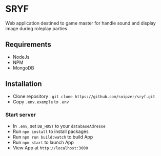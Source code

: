 # SRYF

Web application destined to game master for handle sound and display image during roleplay parties

## Requirements

- NodeJs
- NPM
- MongoDB

## Installation

- Clone repository : `git clone https://github.com/snipzer/sryf.git`
- Copy `.env.exemple` to `.env`


### Start server

- In `.env`, set `DB_HOST` to your `databaseAdresse`
- Run `npm install` to install packages
- Run `npm run build:watch` to build App
- Run `npm start` to launch App
- View App at `http://localhost:3000`